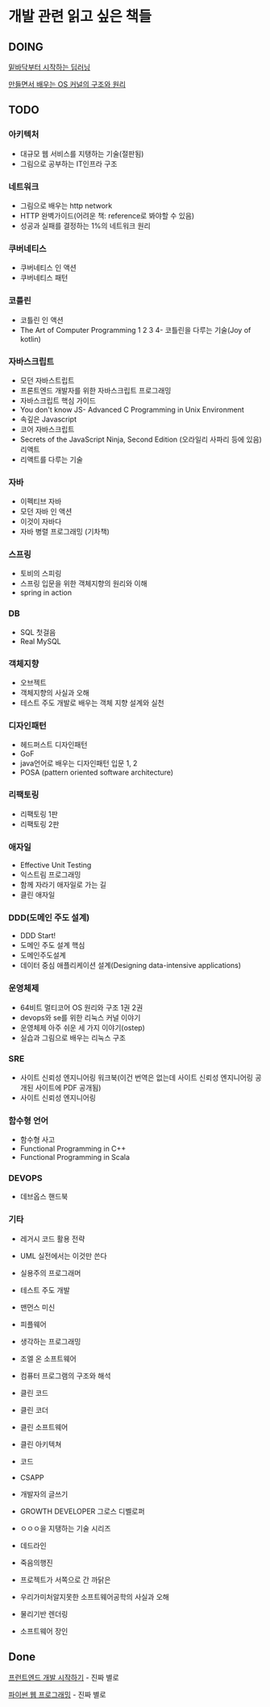 # 개발 관련 읽고 싶은 책들



## DOING

[밑바닥부터 시작하는 딥러닝](2.md)

[만들면서 배우는 OS 커널의 구조와 원리](3.md)



## TODO



### 아키텍처

- 대규모 웹 서비스를 지탱하는 기술(절판됨)
- 그림으로 공부하는 IT인프라 구조



### 네트워크

- 그림으로 배우는 http network
- HTTP 완벽가이드(어려운 책: reference로 봐야할 수 있음)
- 성공과 실패를 결정하는 1%의 네트워크 원리



### 쿠버네티스

- 쿠버네티스 인 액션
- 쿠버네티스 패턴



### 코틀린

- 코틀린 인 액션
- The Art of Computer Programming 1 2 3 4- 코틀린을 다루는 기술(Joy of kotlin)



### 자바스크립트

- 모던 자바스트립트
- 프론트엔드 개발자를 위한 자바스크립트 프로그래밍
- 자바스크립트 핵심 가이드
- You don't know JS- Advanced C Programming in Unix Environment
- 속깊은 Javascript
- 코어 자바스크립트
- Secrets of the JavaScript Ninja, Second Edition (오라일리 사파리 등에 있음)리액트
- 리액트를 다루는 기술



### 자바

- 이펙티브 자바
- 모던 자바 인 액션
- 이것이 자바다
- 자바 병렬 프로그래밍 (기차책)



### 스프링

- 토비의 스피링
- 스프링 입문을 위한 객체지향의 원리와 이해
- spring in action



### DB

- SQL 첫걸음
- Real MySQL



### 객체지향

- 오브젝트
- 객체지향의 사실과 오해
- 테스트 주도 개발로 배우는 객체 지향 설계와 실천



### 디자인패턴

- 헤드퍼스트 디자인패턴
- GoF
- java언어로 배우는 디자인패턴 입문 1, 2
- POSA (pattern oriented software architecture)



### 리팩토링

- 리팩토링 1판
- 리팩토링 2판



### 애자일

- Effective Unit Testing
- 익스트림 프로그래밍
- 함께 자라기 애자일로 가는 길
- 클린 애자일



### DDD(도메인 주도 설계)

- DDD Start!
- 도메인 주도 설계 핵심
- 도메인주도설계
- 데이터 중심 애플리케이션 설계(Designing data-intensive applications)



### 운영체제

- 64비트 멀티코어 OS 원리와 구조 1권 2권
- devops와 se를 위한 리눅스 커널 이야기
- 운영체제 아주 쉬운 세 가지 이야기(ostep)
- 실습과 그림으로 배우는 리눅스 구조



### SRE

- 사이트 신뢰성 엔지니어링 워크북(이건 번역은 없는데 사이트 신뢰성 엔지니어링 공개된 사이트에 PDF 공개됨)
- 사이트 신뢰성 엔지니어링



### 함수형 언어

- 함수형 사고
- Functional Programming in C++
- Functional Programming in Scala



### DEVOPS

- 데브옵스 핸드북





### 기타

- 레거시 코드 활용 전략
- UML 실전에서는 이것만 쓴다
- 실용주의 프로그래머
- 테스트 주도 개발
- 맨먼스 미신
- 피플웨어
- 생각하는 프로그래밍
- 조엘 온 소프트웨어
- 컴퓨터 프로그램의 구조와 해석
- 클린 코드
- 클린 코더
- 클린 소프트웨어
- 클린 아키텍쳐
- 코드
- CSAPP
- 개발자의 글쓰기
- GROWTH DEVELOPER 그로스 디벨로퍼
- ㅇㅇㅇ을 지탱하는 기술 시리즈

- 데드라인
- 죽음의행진
- 프로젝트가 서쪽으로 간 까닭은
- 우리가미처알지못한 소프트웨어공학의 사실과 오해

- 물리기반 렌더링
- 소프트웨어 장인





## Done

[프런트엔드 개발 시작하기](1.md) - 진짜 별로

[파이썬 웹 프로그래밍](4.md) - 진짜 별로